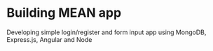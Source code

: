 # Building MEAN app
Developing simple login/register and form input app using MongoDB, Express.js, Angular and Node